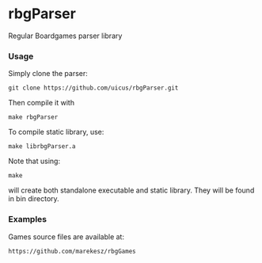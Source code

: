 # rbgParser
Regular Boardgames parser library

### Usage
Simply clone the parser:
```
git clone https://github.com/uicus/rbgParser.git
```

Then compile it with

```
make rbgParser
```

To compile static library, use:

```
make librbgParser.a
```

Note that using:

```
make
```
 will create both standalone executable and static library. They will be found in bin directory.

### Examples
Games source files are available at:
```
https://github.com/marekesz/rbgGames
```
